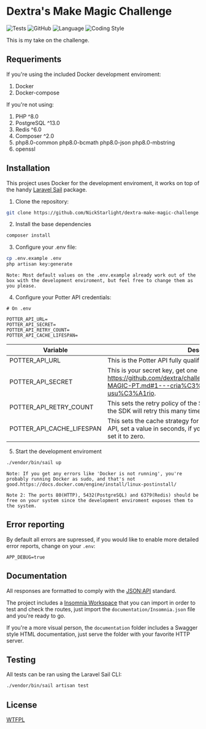 # Dextra's Make Magic Challenge
![Tests](https://github.com/NickStarlight/dextra-make-magic-challenge/workflows/Tests/badge.svg)
![GitHub](https://img.shields.io/github/license/NickStarlight/dextra-make-magic-challenge)
![Language](https://img.shields.io/badge/PHP-8-informational)
![Coding Style](https://img.shields.io/badge/Coding%20Style-PSR--2-lightgrey)

This is my take on the challenge.

## Requeriments

If you're using the included Docker development enviroment:
1. Docker
2. Docker-compose

If you're not using:
1. PHP ^8.0
2. PostgreSQL ^13.0
3. Redis ^6.0
4. Composer ^2.0
5. php8.0-common php8.0-bcmath php8.0-json php8.0-mbstring
6. openssl

## Installation

This project uses Docker for the development enviroment, it works on top of the handy [Laravel Sail](https://laravel.com/docs/8.x/sail) package.

1. Clone the repository:
```bash
git clone https://github.com/NickStarlight/dextra-make-magic-challenge.git
```

2. Install the base dependencies
```bash
composer install
```

3. Configure your .env file:
```bash
cp .env.example .env
php artisan key:generate
```
`Note: Most default values on the .env.example already work out of the box with the development enviroment, but feel free to change them as you please.`

4. Configure your Potter API credentials:
```env
# On .env

POTTER_API_URL=
POTTER_API_SECRET=
POTTER_API_RETRY_COUNT=
POTTER_API_CACHE_LIFESPAN=
```
| Variable  |  Description  |
|---|---|
| POTTER_API_URL  | This is the Potter API fully qualified URL with a / at the end. |
| POTTER_API_SECRET  | This is your secret key, get one here: https://github.com/dextra/challenges/blob/master/backend/MAKE-MAGIC-PT.md#1---cria%C3%A7%C3%A3o-de-usu%C3%A1rio.  |
| POTTER_API_RETRY_COUNT  | This sets the retry policy of the SDK used on this project, on failure, the SDK will retry this many times again before failing.  |
| POTTER_API_CACHE_LIFESPAN  | This sets the cache strategy for the responses received from the API, set a value in seconds, if you don't want cache anything at all, set it to zero.  |

5. Start the development enviroment
```bash
./vendor/bin/sail up
```
`Note: If you get any errors like 'Docker is not running', you're probably running Docker as sudo, and that's not good.https://docs.docker.com/engine/install/linux-postinstall/`

`Note 2: The ports 80(HTTP), 5432(PostgreSQL) and 6379(Redis) should be free on your system since the development enviroment exposes them to the system.`

## Error reporting

By default all errors are supressed, if you would like to enable more detailed error reports, change on your `.env`:

```env
APP_DEBUG=true
```

## Documentation
All responses are formatted to comply with the [JSON:API](https://jsonapi.org/) standard.


The project includes a [Insomnia Workspace](https://support.insomnia.rest/article/50-workspaces) that you can import in order to test and check the routes, just import the `documentation/Insomnia.json` file and you're ready to go.

If you're a more visual person, the `documentation` folder includes a Swagger style HTML documentation, just serve the folder with your favorite HTTP server.

## Testing
All tests can be ran using the Laravel Sail CLI:
```bash
./vendor/bin/sail artisan test
```

## License
[WTFPL](https://choosealicense.com/licenses/wtfpl/)

